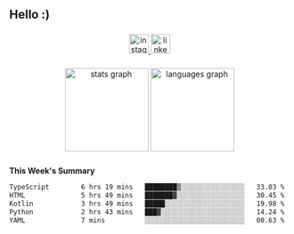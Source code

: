 <h2 align="left">Hello :)</h2>

###

<div align="center">
  <a href="https://www.instagram.com/sebi.klaus/" target="_blank">
    <img src="https://img.shields.io/static/v1?message=Instagram&logo=instagram&label=&color=E4405F&logoColor=white&labelColor=&style=for-the-badge" height="35" alt="instagram logo"  />
  </a>
  <a href="https://www.linkedin.com/in/sebastian-klaus-3aa64720b/" target="_blank">
    <img src="https://img.shields.io/static/v1?message=LinkedIn&logo=linkedin&label=&color=0077B5&logoColor=white&labelColor=&style=for-the-badge" height="35" alt="linkedin logo"  />
  </a>
</div>

###

<div align="center">
  <img src="https://github-readme-stats.vercel.app/api?username=IYourSunshineI&hide_title=false&hide_rank=false&show_icons=true&include_all_commits=true&count_private=true&disable_animations=false&theme=dracula&locale=en&hide_border=false&order=1" height="150" alt="stats graph"  />
  <img src="https://github-readme-stats.vercel.app/api/top-langs?username=IYourSunshineI&locale=en&hide_title=false&layout=compact&card_width=320&langs_count=5&theme=dracula&hide_border=false&order=2" height="150" alt="languages graph"  />
</div>

###

**This Week's Summary**
<!--START_SECTION:waka-->

```txt
TypeScript        6 hrs 19 mins   ████████▒░░░░░░░░░░░░░░░░   33.03 %
HTML              5 hrs 49 mins   ███████▓░░░░░░░░░░░░░░░░░   30.45 %
Kotlin            3 hrs 49 mins   █████░░░░░░░░░░░░░░░░░░░░   19.98 %
Python            2 hrs 43 mins   ███▓░░░░░░░░░░░░░░░░░░░░░   14.24 %
YAML              7 mins          ░░░░░░░░░░░░░░░░░░░░░░░░░   00.63 %
```

<!--END_SECTION:waka-->
